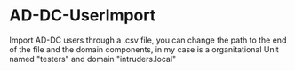 # AD-DC-UserImport
Import AD-DC users through a .csv file, you can change the path to the end of the file and the domain components, in my case is a organitational Unit named "testers" and domain "intruders.local"
